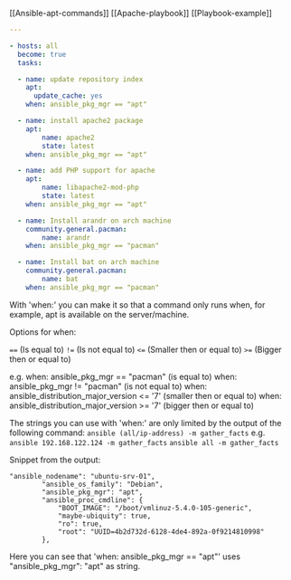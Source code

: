 [[Ansible-apt-commands]]
[[Apache-playbook]]
[[Playbook-example]]
```yaml
---

- hosts: all
  become: true
  tasks:

  - name: update repository index
    apt:
      update_cache: yes
    when: ansible_pkg_mgr == "apt"

  - name: install apache2 package
    apt:
        name: apache2
        state: latest
    when: ansible_pkg_mgr == "apt"

  - name: add PHP support for apache
    apt:
        name: libapache2-mod-php
        state: latest
    when: ansible_pkg_mgr == "apt"

  - name: Install arandr on arch machine
    community.general.pacman:
        name: arandr
    when: ansible_pkg_mgr == "pacman"

  - name: Install bat on arch machine
    community.general.pacman:
        name: bat
    when: ansible_pkg_mgr == "pacman"
```

With 'when:' you can make it so that a command only runs when, for example, apt is available on the server/machine.

Options for when:

`==` (Is equal to)
`!=` (Is not equal to)
`<=` (Smaller then or equal to)
`>=` (Bigger  then or equal to)

e.g.
when: ansible_pkg_mgr == "pacman" (is equal to)
when: ansible_pkg_mgr != "pacman" (is not equal to)
when: ansible_distribution_major_version <= '7' (smaller then or equal to)
when: ansible_distribution_major_version >= '7' (bigger then or equal to)

The strings you can use with 'when:' are only limited by the output of the following command:
`ansible (all/ip-address) -m gather_facts` 
e.g.  `ansible 192.168.122.124 -m gather_facts`
      `ansible all -m gather_facts`

Snippet from the output:
```
"ansible_nodename": "ubuntu-srv-01",
        "ansible_os_family": "Debian",
        "ansible_pkg_mgr": "apt",
        "ansible_proc_cmdline": {
            "BOOT_IMAGE": "/boot/vmlinuz-5.4.0-105-generic",
            "maybe-ubiquity": true,
            "ro": true,
            "root": "UUID=4b2d732d-6128-4de4-892a-0f9214810998"
        },
```
Here you can see that 'when: ansible_pkg_mgr == "apt"' uses "ansible_pkg_mgr": "apt" as string.